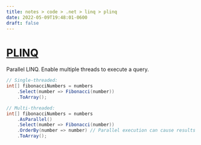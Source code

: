 ```yaml
---
title: notes > code > .net > linq > plinq
date: 2022-05-09T19:48:01-0600
draft: false
---
```

# [PLINQ](https://docs.microsoft.com/en-us/dotnet/standard/parallel-programming/introduction-to-plinq)
Parallel LINQ. Enable multiple threads to execute a query.
```cs
// Single-threaded:
int[] fibonacciNumbers = numbers
    .Select(number => Fibonacci(number))
    .ToArray();

// Multi-threaded:
int[] fibonacciNumbers = numbers
    .AsParallel()
    .Select(number => Fibonacci(number))
    .OrderBy(number => number) // Parallel execution can cause results to become disordered.
    .ToArray();
```
